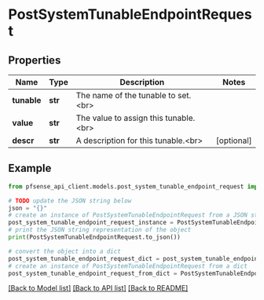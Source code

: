 # PostSystemTunableEndpointRequest


## Properties

Name | Type | Description | Notes
------------ | ------------- | ------------- | -------------
**tunable** | **str** | The name of the tunable to set.&lt;br&gt; | 
**value** | **str** | The value to assign this tunable.&lt;br&gt; | 
**descr** | **str** | A description for this tunable.&lt;br&gt; | [optional] 

## Example

```python
from pfsense_api_client.models.post_system_tunable_endpoint_request import PostSystemTunableEndpointRequest

# TODO update the JSON string below
json = "{}"
# create an instance of PostSystemTunableEndpointRequest from a JSON string
post_system_tunable_endpoint_request_instance = PostSystemTunableEndpointRequest.from_json(json)
# print the JSON string representation of the object
print(PostSystemTunableEndpointRequest.to_json())

# convert the object into a dict
post_system_tunable_endpoint_request_dict = post_system_tunable_endpoint_request_instance.to_dict()
# create an instance of PostSystemTunableEndpointRequest from a dict
post_system_tunable_endpoint_request_from_dict = PostSystemTunableEndpointRequest.from_dict(post_system_tunable_endpoint_request_dict)
```
[[Back to Model list]](../README.md#documentation-for-models) [[Back to API list]](../README.md#documentation-for-api-endpoints) [[Back to README]](../README.md)


